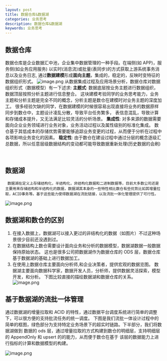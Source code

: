 ```yaml
---
layout: post
title: 数据仓库&数据湖
categories: 业务思考
description: 数据仓库&数据湖
keywords: 业务思考
---
```


<meta name="referrer" content="no-referrer"/>

## 数据仓库

数据仓库是企业数据汇中池，企业集中数据管理的一种手段。在端侧(如 APP)，服务侧(如业务应用服务) 以实时(消息流)或批量(表同步)的方式获取上游系统事务消息以及业务日志, 通过**数据建模**形成**面向主题**，集成的，稳定的，反映时变特征的数据组织形式。
![image.png](https://cdn.nlark.com/yuque/0/2021/png/659846/1637916247406-885e9fb2-b683-4223-83ed-09ca9426fbc3.png#clientId=u167197c5-0e20-4&from=paste&height=381&id=u9e680008&margin=%5Bobject%20Object%5D&name=image.png&originHeight=762&originWidth=1330&originalType=binary&ratio=1&size=310178&status=done&style=none&taskId=uda543842-c130-454b-a885-a5d7fef27c0&width=665)
从数据集成过程及应用场景分析，数据仓库对数据组织形式（数据模型）有一下述求:
**主题式**: 数据底层按业务主题进行数据组织，数据顶层按照分析主题进行信息整合。
这块建模考验同学的业务思考能力，业务主题和分析主题是完全不同的概念，分析主题是数仓在建模时对业务主题的深度加工。
很多经验欠缺的同学，在数据建模的时候很容易出现直接将业务的数据原样同步到数仓中，主题设计凌乱分散，导致平台任务繁多，
表信息混乱，导致计算和存储成本提升，又无法满足比较灵活的分析场景。
**集成性**: 对多来源的数据需要面向企业业务领域进行业务对象，业务活动过程以及属性级别的标准化集成。
数仓基于其低成本的存储优势需要能够追踪业务变更的过程，从而便于分析在过程中各项影响业务变化的因素。
**稳定性**: 由于数仓在建设过程中通过分层的概念逐级汇总数据，所以任意层级数据结构的变动都可能导致数据重新处理(历史数据的会刷)
​

​

## 数据湖

     数据湖在定义上存储结构化，半结构化，非结构化数据和二进制数据等，目前大多数公司还是主要用来存储结构和半结构化的数据，数据湖其本身的一些特性相比数仓有些优势比如其增量拉取，ACID事务等。基于这些能力使得数据湖在流批链接，以及流批一体化管理提供了可行性。

![image.png](https://cdn.nlark.com/yuque/0/2021/png/659846/1637928146788-dd90175a-c638-48e9-925f-9d17bcac95b5.png#clientId=u167197c5-0e20-4&from=paste&height=310&id=uf9488a17&margin=%5Bobject%20Object%5D&name=image.png&originHeight=317&originWidth=672&originalType=binary&ratio=1&size=77563&status=done&style=none&taskId=ua83df9da-37e0-4b5c-b00e-2f088513843&width=658)

## 数据湖和数仓的区别

1.  在接入数据上，数据湖可以接入更过的非结构化的数据（如图片）不过这种场景很少目前还没遇到过。
2.  在数据结构上数仓需要设计面向业务和分析的数据模型，数据湖数据一般数据保持原始状态。
    这也是很多公司把数据湖作为数据仓库的 ODS 层，数据仓库基于数据湖的基础上进行数据加工。
3.  在使用上数据仓库主要面向分析师,和企业决策者，提供宏观的数据览图。
    数据湖主要面向数据科学家，数据开发人员，分析师，提供数据灵活探索，模型开发，和分析。
    下图比较直接的描绘数据湖和数据仓库的关系。
    ![image.png](https://cdn.nlark.com/yuque/0/2021/png/659846/1637915907368-3a375a1a-6e02-4d17-8b18-08060e823b7d.png#clientId=u167197c5-0e20-4&from=paste&height=169&id=LurEb&margin=%5Bobject%20Object%5D&name=image.png&originHeight=229&originWidth=789&originalType=binary&ratio=1&size=42467&status=done&style=none&taskId=ue32bce3d-e445-4e83-bc2e-10c44446d33&width=582.5)

## 基于数据湖的流批一体管理

通过数据湖的增量拉取和 ACID 的特性，通过数据平台调度系统进行简单的调整下，可以很方便的支持批流任务的统一调度。
下图是我们流批一体设计过程中的简单的框图，绿色部分为支持特定业务场景下的超实时链路。下半部分，我们将数据湖做到
数据的 ods 层，通过增量拉取的方式构建到数仓的明细层，支持明细层的 AppendOnly 和 upsert 的的能力，从而便于数仓在基于
该层的数据能力上进行指标的计算和数据模型的构建。
​

![image.png](https://cdn.nlark.com/yuque/0/2021/png/659846/1637918148333-04e6c06a-2621-432f-8f63-1dbfc218749d.png#clientId=u167197c5-0e20-4&from=paste&height=182&id=u734fa42c&margin=%5Bobject%20Object%5D&name=image.png&originHeight=211&originWidth=703&originalType=binary&ratio=1&size=46523&status=done&style=none&taskId=uc92d6a6c-7265-483e-a081-6c34aa06e9a&width=606.5)
